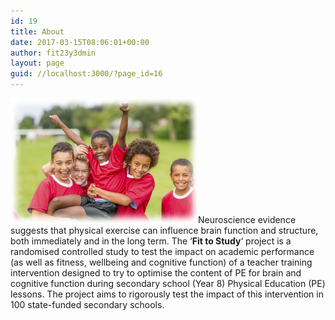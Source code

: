```yaml
---
id: 19
title: About
date: 2017-03-15T08:06:01+00:00
author: fit23y3dmin
layout: page
guid: //localhost:3000/?page_id=16
---
```

[<img class="size-medium wp-image-438 alignleft" src="/wp-content/uploads/2017/03/blur_edges1.jpg?resize=300%2C200&#038;ssl=1" alt="" width="300" height="200" data-recalc-dims="1" />](/wp-content/uploads/2017/03/blur_edges1.jpg?ssl=1)Neuroscience evidence suggests that physical exercise can influence brain function and structure, both immediately and in the long term. The &#8216;**Fit to Study**&#8216; project is a randomised controlled study to test the impact on academic performance (as well as fitness, wellbeing and cognitive function) of a teacher training intervention designed to try to optimise the content of PE for brain and cognitive function during secondary school (Year 8) Physical Education (PE) lessons. The project aims to rigorously test the impact of this intervention in 100 state-funded secondary schools.